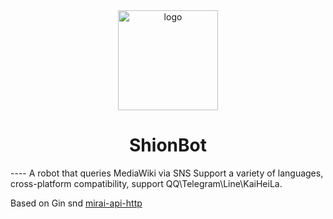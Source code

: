 <div align="center">
   <img width="160" :src="$withBase('/img/logo.png')" alt="logo">
   <h1>ShionBot</h1>
</div>
----
A robot that queries MediaWiki via SNS
Support a variety of languages, cross-platform compatibility, support QQ\Telegram\Line\KaiHeiLa.

Based on Gin snd [mirai-api-http](https://github.com/project-mirai/mirai-api-http)